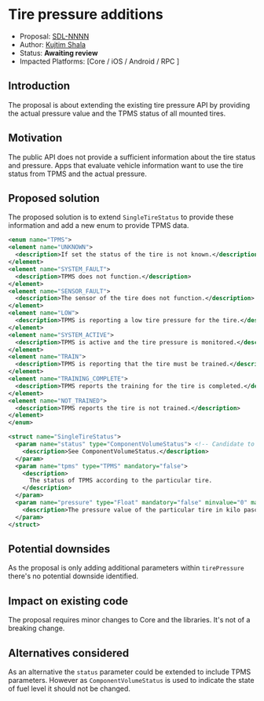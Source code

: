# Tire pressure additions

* Proposal: [SDL-NNNN](NNNN-tire-pressure-additions.md)
* Author: [Kujtim Shala](https://github.com/kshala-ford)
* Status: **Awaiting review**
* Impacted Platforms: [Core / iOS / Android / RPC ]

## Introduction

The proposal is about extending the existing tire pressure API by providing the actual pressure value and the TPMS status of all mounted tires.

## Motivation

The public API does not provide a sufficient information about the tire status and pressure. Apps that evaluate vehicle information want to use the tire status from TPMS and the actual pressure. 

## Proposed solution

The proposed solution is to extend `SingleTireStatus` to provide these information and add a new enum to provide TPMS data.

```xml
<enum name="TPMS">
<element name="UNKNOWN">
  <description>If set the status of the tire is not known.</description>
</element>
<element name="SYSTEM_FAULT">
  <description>TPMS does not function.</description>
</element>
<element name="SENSOR_FAULT">
  <description>The sensor of the tire does not function.</description>
</element>
<element name="LOW">
  <description>TPMS is reporting a low tire pressure for the tire.</description>
</element>
<element name="SYSTEM_ACTIVE">
  <description>TPMS is active and the tire pressure is monitored.</description>
</element>
<element name="TRAIN">
  <description>TPMS is reporting that the tire must be trained.</description>
</element>
<element name="TRAINING_COMPLETE">
  <description>TPMS reports the training for the tire is completed.</description>
</element>
<element name="NOT_TRAINED">
  <description>TPMS reports the tire is not trained.</description>
</element>
</enum>

<struct name="SingleTireStatus">
  <param name="status" type="ComponentVolumeStatus"> <!-- Candidate to be deprecated -->
    <description>See ComponentVolumeStatus.</description>
  </param>
  <param name="tpms" type="TPMS" mandatory="false">
    <description>
      The status of TPMS according to the particular tire.
    </description>
  </param>
  <param name="pressure" type="Float" mandatory="false" minvalue="0" maxvalue="2000">
    <description>The pressure value of the particular tire in kilo pascal.</description>
  </param>
</struct>
```

## Potential downsides

As the proposal is only adding additional parameters within `tirePressure` there's no potential downside identified.

## Impact on existing code

The proposal requires minor changes to Core and the libraries. It's not of a breaking change.

## Alternatives considered

As an alternative the `status` parameter could be extended to include TPMS parameters. However as `ComponentVolumeStatus` is used to indicate the state of fuel level it should not be changed.
